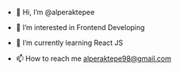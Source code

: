 - 👋 Hi, I’m @alperaktepee
- 👀 I’m interested in Frontend Developing
- 🌱 I’m currently learning React JS 

- 📫 How to reach me alperaktepe98@gmail.com

<!---
alperaktepee/alperaktepee is a ✨ special ✨ repository because its `README.md` (this file) appears on your GitHub profile.
You can click the Preview link to take a look at your changes.
--->
